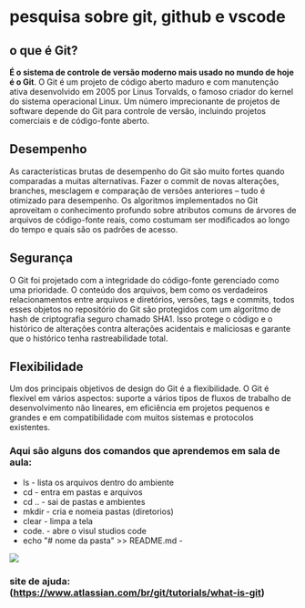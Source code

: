 # pesquisa sobre git, github e vscode 

## o que é Git? 
**É o sistema de controle de versão moderno mais usado no mundo de hoje é o Git**. O Git é um projeto de código aberto maduro e com manutenção ativa desenvolvido em 2005 por Linus Torvalds, o famoso criador do kernel do sistema operacional Linux. Um número imprecionante de projetos de software depende do Git para controle de versão, incluindo projetos comerciais e de código-fonte aberto.

## Desempenho 
As características brutas de desempenho do Git são muito fortes quando comparadas a muitas alternativas. Fazer o commit de novas alterações, branches, mesclagem e comparação de versões anteriores – tudo é otimizado para desempenho. Os algoritmos implementados no Git aproveitam o conhecimento profundo sobre atributos comuns de árvores de arquivos de código-fonte reais, como costumam ser modificados ao longo do tempo e quais são os padrões de acesso.

## Segurança
O Git foi projetado com a integridade do código-fonte gerenciado como uma prioridade. O conteúdo dos arquivos, bem como os verdadeiros relacionamentos entre arquivos e diretórios, versões, tags e commits, todos esses objetos no repositório do Git são protegidos com um algoritmo de hash de criptografia seguro chamado SHA1. Isso protege o código e o histórico de alterações contra alterações acidentais e maliciosas e garante que o histórico tenha rastreabilidade total.

## Flexibilidade
Um dos principais objetivos de design do Git é a flexibilidade. O Git é flexível em vários aspectos: suporte a vários tipos de fluxos de trabalho de desenvolvimento não lineares, em eficiência em projetos pequenos e grandes e em compatibilidade com muitos sistemas e protocolos existentes.

### Aqui são alguns dos comandos que aprendemos em sala de aula:
* ls - lista os arquivos dentro do ambiente
* cd - entra em pastas e arquivos
* cd .. - sai de pastas e ambientes
* mkdir - cria e nomeia pastas (diretorios)
* clear - limpa a tela
* code. - abre o visul studios code
* echo "# nome da pasta" >> README.md -

![](https://encrypted-tbn0.gstatic.com/images?q=tbn:ANd9GcTn3sHK8AOBtGhdk8YJU-28jHI1mksKpWjU1qiogGTYAA&s)

### site de ajuda: (https://www.atlassian.com/br/git/tutorials/what-is-git) 

